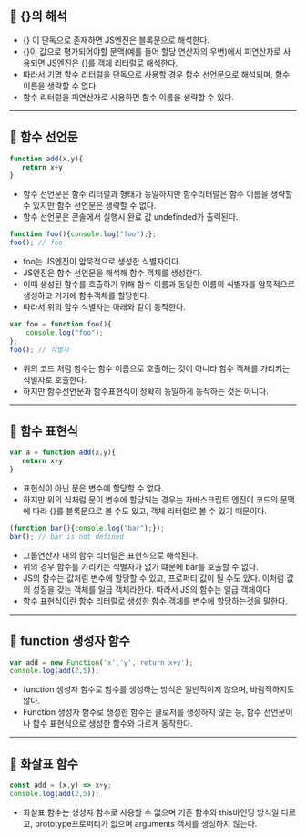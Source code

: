## 🌱  {}의 해석

- {} 이 단독으로 존재하면 JS엔진은 블록문으로 해석한다.
- {}이 값으로 평가되어야할 문맥(예를 들어 할당 연산자의 우변)에서 피연산자로 사용되면 JS엔진은 {}를 객체 리터럴로 해석한다.
- 따라서 기명 함수 리터럴을 단독으로 사용할 경우 함수 선언문으로 해석되며, 함수이름을 생략할 수 없다.
- 함수 리터럴을 피연산자로 사용하면 함수 이름을 생략할 수 있다.
<hr />


## 🌱  함수 선언문

```js
function add(x,y){
   return x+y
}
```

- 함수 선언문은 함수 리터럴과 형태가 동일하지만  함수리터럴은 함수 이름을 생략할 수 있지만 함수 선언문은 생략할 수 없다.
- 함수 선언문은 콘솔에서 실행시 완료 값 undefinded가 출력된다.

```js
function foo(){console.log("foo");};
foo(); // foo
```

- foo는 JS엔진이 암묵적으로 생성한 식별자이다.
- JS엔진은 함수 선언문을 해석해 함수 객체를 생성한다.
- 이때 생성된 함수를 호출하기 위해 함수 이름과 동일한 이름의 식별자를 암묵적으로 생성하고 거기에 함수객체를 할당한다.
- 따라서 위의 함수 식별자는 아래와 같이 동작한다.

```js
var foo = function foo(){
	console.log("foo");
};
foo(); // 식별자
```

- 위의 코드 처럼 함수는 함수 이름으로 호출하는 것이 아니라 함수 객체를 가리키는 식별자로 호출한다.
- 하지만 함수선언문과 함수표현식이 정확히 동일하게 동작하는 것은 아니다.

<hr />

## 🌱  함수 표현식

```js
var a = function add(x,y){
   return x+y
}
```

- 표현식이 아닌 문은 변수에 할당할 수 없다.
- 하지만 위의 식처럼 문이 변수에 할당되는 경우는 자바스크립트 엔진이 코드의 문맥에 따라 {}를 블록문으로 볼 수도 있고, 객체 리터럴로 볼 수 있기 때문이다.

```js
(function bar(){console.log("bar");});
bar(); // bar is not defined
```

- 그룹연산자 내의 함수 리터럴은 표현식으로 해석된다.
- 위의 경우 함수를 가리키는 식별자가 없기 떄문에 bar를 호출할 수 없다.
- JS의 함수는 값처럼 변수에 할당할 수 있고, 프로퍼티 값이 될 수도 있다. 이처럼 값의 성질을 갖는 객체를 일급 객체라한다. 따라서 JS의 함수는 일급 객체이다
- 함수 표현식이란 함수 리터럴로 생성한 함수 객체를 변수에 할당하는것을 말한다.

<hr />

## 🌱  function 생성자 함수

```js
var add = new Function('x','y','return x+y');
console.log(add(2,5));
```

- function 생성자 함수로 함수를 생성하는 방식은 일반적이지 않으며, 바람직하지도 않다.
- Function 생성자 함수로 생성한 함수는 클로저를 생성하지 않는 등, 함수 선언문이나 함수 표현식으로 생성한 함수와 다르게 동작한다.

<hr />

## 🌱  화살표 함수

```js
const add = (x,y) => x+y;
console.log(add(2,5));
```

- 화살표 함수는 생성자 함수로 사용할 수 없으며 기존 함수와 this바인딩 방식일 다르고, prototype프로퍼티가 없으며 arguments 객체를 생성하지 않는다.